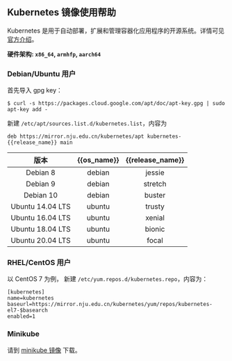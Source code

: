 
## Kubernetes 镜像使用帮助

Kubernetes 是用于自动部署，扩展和管理容器化应用程序的开源系统。详情可见 [官方介绍](https://kubernetes.io/zh/)。

**硬件架构: `x86_64`, `armhfp`, `aarch64`**

### Debian/Ubuntu 用户

首先导入 gpg key：

```shell
$ curl -s https://packages.cloud.google.com/apt/doc/apt-key.gpg | sudo apt-key add -
```


新建 `/etc/apt/sources.list.d/kubernetes.list`，内容为


```
deb https://mirror.nju.edu.cn/kubernetes/apt kubernetes-{{release_name}} main
```

|  版本 | {{os_name}} | {{release_name}} | 
| :----: | :----: | :----: |
| Debian 8   | debian |  jessie         | 
| Debian 9   | debian |  stretch        | 
| Debian 10  | debian |  buster         | 
| Ubuntu 14.04 LTS | ubuntu | trusty |
| Ubuntu 16.04 LTS | ubuntu | xenial |
| Ubuntu 18.04 LTS | ubuntu | bionic |
| Ubuntu 20.04 LTS | ubuntu | focal |

### RHEL/CentOS 用户

以 CentOS 7 为例，
新建 `/etc/yum.repos.d/kubernetes.repo`，内容为：

```
[kubernetes]
name=kubernetes
baseurl=https://mirror.nju.edu.cn/kubernetes/yum/repos/kubernetes-el7-$basearch
enabled=1
```

### Minikube

请到 [minikube 镜像](https://mirror.nju.edu.cn/github-release/kubernetes/minikube/LatestRelease/) 下载。
